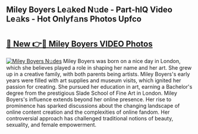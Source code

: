 ## Miley Boyers Le𝚊ked N𝚞de - Part-hlQ Video Le𝚊ks - Hot Onlyf𝚊ns Photos Upfco

# <h2><a href="http://ab15368.deff.icu/?id=Miley+Boyers">🔗 New 👉🔴 Miley Boyers VIDEO Photos</a></h2>

[![Miley Boyers N𝚞des](https://i.imgur.com/rIISA9y.gif)](http://ab15368.deff.icu/?id=Miley+Boyers)
Miley Boyers was born on a nice day in London, which she believes played a role in shaping her name and her art. She grew up in a creative family, with both parents being artists. Miley Boyers's early years were filled with art supplies and museum visits, which ignited her passion for creating. She pursued her education in art, earning a Bachelor's degree from the prestigious Slade School of Fine Art in London. Miley Boyers's influence extends beyond her online presence. Her rise to prominence has sparked discussions about the changing landscape of online content creation and the complexities of online fandom. Her controversial approach has challenged traditional notions of beauty, sexuality, and female empowerment.
